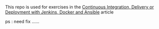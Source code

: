 This repo is used for exercises in the [Continuous Integration, Delivery or Deployment with Jenkins, Docker and Ansible](http://technologyconversations.com/2015/02/11/continuous-integration-delivery-or-deployment-with-jenkins-docker-and-ansible/) article

ps : need fix ......
